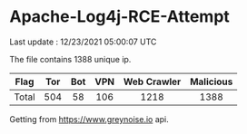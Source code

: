 
# Apache-Log4j-RCE-Attempt

Last update : 12/23/2021 05:00:07 UTC

The file contains 1388 unique ip.

| Flag | Tor | Bot | VPN | Web Crawler | Malicious |
| :-:  | :-: | :-: | :-: | :-:         | :-:       |
| Total| 504  | 58  | 106  | 1218          | 1388        |

Getting from https://www.greynoise.io api.